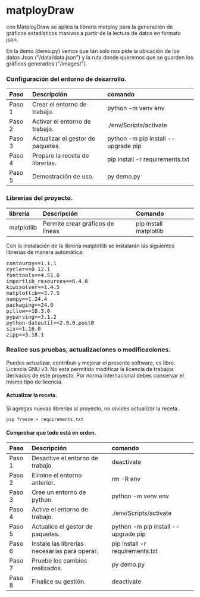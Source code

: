 
# matployDraw  

con MatployDraw se aplica la librería matploy para la generación de gráficos estadísticos masivos a partir de la lectura de datos en formato json.

En la demo (demo.py) vemos que tan solo nos pide la ubicación de los datos Json ("/data/data.json") y la ruta donde queremos que se guarden los gráficos generados ("/images/").

### Configuración del entorno de desarrollo.
| Paso   | Descripción                       | comando                             |
| :----  | :----                             | :---                                |
| Paso 1 |  Crear el entorno de trabajo.     | python -m venv env                  |
| Paso 2 | Activar el entorno de trabajo.    | ./env/Scripts/activate              |
| Paso 3 | Actualizar el gestor de paquetes. | python -m pip install --upgrade pip |
| Paso 4 | Prepare la receta de librerías.   | pip install -r requirements.txt     |
| Paso 5 | Demostración de uso. | py demo.py |

### Librerías del proyecto.
| librería  | Descripción              | Comando                           |
| :----     | :---                     | :---                              |
| matplotlib | Permite crear gráficos de líneas | pip install matplotlib|

Con la instalación de la librería matplotlib se instalarán las
siguientes librerías de manera automática:
<pre>
contourpy==1.1.1
cycler==0.12.1
fonttools==4.51.0
importlib_resources==6.4.0
kiwisolver==1.4.5
matplotlib==3.7.5
numpy==1.24.4
packaging==24.0
pillow==10.3.0
pyparsing==3.1.2
python-dateutil==2.9.0.post0
six==1.16.0
zipp==3.18.1
</pre>

### Realice sus pruebas, actualizaciones o modificaciones.
Puedes actualizar, contribuir y mejorar el presente software, es libre. Licencia GNU v3. No esta permitido modificar la licencia de trabajos derivados de este proyecto. Por norma internacional debes conservar el mismo tipo de licencia.

#### Actualizar la receta.
Si agregas nuevas librerías al proyecto, no olvides actualizar la receta.

``` CMD
pip freeze > requirements.txt
```
#### Comprobar que todo está en orden.
| Paso   | Descripción                                   | comando                               |
| :----  | :----                                         | :---                                  |
| Paso 1 | Desactive el entorno de trabajo.              | deactivate                            |
| Paso 2 | Elimine el entorno anterior.                  | rm -R env                             |
| Paso 3 | Cree un entorno de python.                    | python -m venv env                    |
| Paso 4 | Active el entorno de trabajo.                 | ./env/Scripts/activate                |
| Paso 5 | Actualice el gestor de paquetes.              | python -m pip install --upgrade pip   |
| Paso 6 | Instale las librerías necesarias para operar. | pip install -r requirements.txt       |
| Paso 7 | Pruebe los cambios realizados.| py demo.py |
| Paso 8 | Finalice su gestión.                          | deactivate                            |
